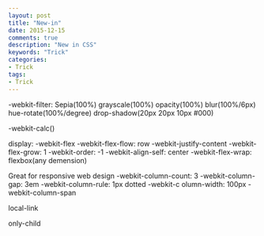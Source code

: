 ```yaml
---
layout: post
title: "New-in"
date: 2015-12-15
comments: true
description: "New in CSS"
keywords: "Trick"
categories:
- Trick
tags:
- Trick
---
```


-webkit-filter: Sepia(100%)
                grayscale(100%)
                opacity(100%)
                blur(100%/6px)
                hue-rotate(100%/degree)
                drop-shadow(20px 20px 10px #000)

-webkit-calc()

display: -webkit-flex
-webkit-flex-flow: row
-webkit-justify-content
-webkit-flex-grow: 1
-webkit-order: -1
-webkit-align-self: center
-webkit-flex-wrap:
flexbox(any demension)

Great for responsive web design
-webkit-column-count: 3
-webkit-column-gap: 3em
-webkit-column-rule: 1px dotted
-webkit-c olumn-width: 100px
-webkit-column-span

local-link

only-child
